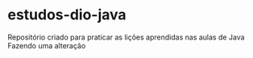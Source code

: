 # estudos-dio-java
Repositório criado para praticar as lições aprendidas nas aulas de Java
 Fazendo uma alteração
 